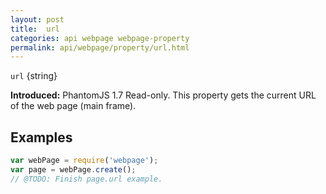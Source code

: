 ```yaml
---
layout: post
title:  url
categories: api webpage webpage-property
permalink: api/webpage/property/url.html
---
```


`url` {string}

**Introduced:** PhantomJS 1.7
Read-only. This property gets the current URL of the web page (main frame).

## Examples

```javascript
var webPage = require('webpage');
var page = webPage.create();
// @TODO: Finish page.url example.
```








